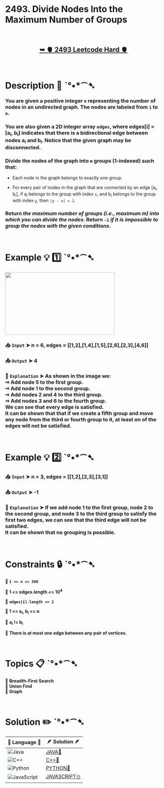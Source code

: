 # 2493. Divide Nodes Into the Maximum Number of Groups

</br>

<h2 align="center"> 

<a href="https://leetcode.com/problems/divide-nodes-into-the-maximum-number-of-groups/description/?envType=daily-question&envId=2025-01-30"><strong>➥ 🫀 2493 Leetcode Hard 🫀 </strong></a>
</h2>

</br>

# Description 📜 ˋ°•*⁀➷

### You are given a positive integer `n` representing the number of nodes in an undirected graph. The nodes are labeled from `1` to `n`.

### You are also given a 2D integer array `edges`, where edges[i] = [a<sub>i</sub>, b<sub>i</sub>] indicates that there is a bidirectional edge between nodes a<sub>i</sub> and b<sub>i</sub>. Notice that the given graph may be disconnected.

### Divide the nodes of the graph into `m` groups (1-indexed) such that:

- Each node in the graph belongs to exactly one group.

- For every pair of nodes in the graph that are connected by an edge [a<sub>i</sub>, b<sub>i</sub>], if a<sub>i</sub> belongs to the group with index `x`, and b<sub>i</sub> belongs to the group with index `y`, then `|y - x| = 1`.

### Return *the maximum number of groups (i.e., maximum m) into which you can divide the nodes*. Return `-1` *if it is impossible to group the nodes with the given conditions*.

</br>

# Example 💡 1️⃣ ˋ°•*⁀➷

<img src="https://github.com/user-attachments/assets/c98b3ac3-b657-4525-88e3-5f0fe7a64ac2" width="352px" height="201px"/>

  ### 📥 `Input`  ➤  n = 6, edges = [[1,2],[1,4],[1,5],[2,6],[2,3],[4,6]]

  ### 📤 `Output`  ➤ 4

  ### 🔦 `Explanation`  ➤ As shown in the image we:</br> ➺ Add node 5 to the first group.</br> ➺ Add node 1 to the second group.</br> ➺ Add nodes 2 and 4 to the third group.</br> ➺ Add nodes 3 and 6 to the fourth group.</br> We can see that every edge is satisfied.</br> It can be shown that that if we create a fifth group and move any node from the third or fourth group to it, at least on of the edges will not be satisfied.

</br>

# Example 💡 2️⃣ ˋ°•*⁀➷

  ### 📥 `Input` ➤ n = 3, edges = [[1,2],[2,3],[3,1]]

  ### 📤 `Output`  ➤ -1

  ### 🔦 `Explanation` ➤ If we add node 1 to the first group, node 2 to the second group, and node 3 to the third group to satisfy the first two edges, we can see that the third edge will not be satisfied.</br> It can be shown that no grouping is possible.

</br>

# Constraints 🔒 ˋ°•*⁀➷

🔹 **`1 <= n <= 500`** </br>

🔹 **1 <= edges.length <= 10<sup>4</sup>** </br>

🔹 **`edges[i].length == 2`** </br>

🔹 **1 <= a<sub>i</sub>, b<sub>i</sub> <= n** </br>

🔹 **a<sub>i</sub> != b<sub>i</sub>** </br>

🔹 **There is at most one edge between any pair of vertices.** </br>

</br>

# Topics 📋 ˋ°•*⁀➷

🔸 **Breadth-First Search**  </br>
🔸 **Union Find**  </br>
🔸 **Graph**  </br>

</br>

# Solution ✏️ ˋ°•*⁀➷

| 📒 Language 📒  | 🪶 Solution 🪶 |
| ------------- | ------------- |
|  ![Java](https://img.shields.io/badge/java-%23ED8B00.svg?style=for-the-badge&logo=openjdk&logoColor=white)  | [JAVA🍁](https://github.com/Prakhar-002/LEETCODE/blob/main/%F0%9F%8D%84%20Daily%20Challenge%202025%20%F0%9F%8D%B3/%F0%9F%94%AC%20Examine%20Thoroughly%20%F0%9F%A7%AC/01%20Jan%20%F0%9F%AA%BC/30%20-%2001%20-%202025%20---%202493.%20Divide%20Nodes%20Into%20the%20Maximum%20Number%20of%20Groups%20%E2%98%83%EF%B8%8F%20%F0%9F%8D%81%20%F0%9F%8D%B0%20%F0%9F%8E%B2/%F0%9F%8D%81JAVA%20-%202493.%20Divide%20Nodes%20Into%20the%20Maximum%20Number%20of%20Groups.java) |
|  ![C++](https://img.shields.io/badge/c++-%2300599C.svg?style=for-the-badge&logo=c%2B%2B&logoColor=white)  | [C++🎲](https://github.com/Prakhar-002/LEETCODE/blob/main/%F0%9F%8D%84%20Daily%20Challenge%202025%20%F0%9F%8D%B3/%F0%9F%94%AC%20Examine%20Thoroughly%20%F0%9F%A7%AC/01%20Jan%20%F0%9F%AA%BC/30%20-%2001%20-%202025%20---%202493.%20Divide%20Nodes%20Into%20the%20Maximum%20Number%20of%20Groups%20%E2%98%83%EF%B8%8F%20%F0%9F%8D%81%20%F0%9F%8D%B0%20%F0%9F%8E%B2/%F0%9F%8E%B2CPP%20-%202493.%20Divide%20Nodes%20Into%20the%20Maximum%20Number%20of%20Groups.cpp)  |
|  ![Python](https://img.shields.io/badge/python-3670A0?style=for-the-badge&logo=python&logoColor=ffdd54)    | [PYTHON🍰](https://github.com/Prakhar-002/LEETCODE/blob/main/%F0%9F%8D%84%20Daily%20Challenge%202025%20%F0%9F%8D%B3/%F0%9F%94%AC%20Examine%20Thoroughly%20%F0%9F%A7%AC/01%20Jan%20%F0%9F%AA%BC/30%20-%2001%20-%202025%20---%202493.%20Divide%20Nodes%20Into%20the%20Maximum%20Number%20of%20Groups%20%E2%98%83%EF%B8%8F%20%F0%9F%8D%81%20%F0%9F%8D%B0%20%F0%9F%8E%B2/%F0%9F%8D%B0PYTHON%20-%202493.%20Divide%20Nodes%20Into%20the%20Maximum%20Number%20of%20Groups.py) |
| ![JavaScript](https://img.shields.io/badge/javascript-%23323330.svg?style=for-the-badge&logo=javascript&logoColor=%23F7DF1E)   | [JAVASCRIPT☃️](https://github.com/Prakhar-002/LEETCODE/blob/main/%F0%9F%8D%84%20Daily%20Challenge%202025%20%F0%9F%8D%B3/%F0%9F%94%AC%20Examine%20Thoroughly%20%F0%9F%A7%AC/01%20Jan%20%F0%9F%AA%BC/30%20-%2001%20-%202025%20---%202493.%20Divide%20Nodes%20Into%20the%20Maximum%20Number%20of%20Groups%20%E2%98%83%EF%B8%8F%20%F0%9F%8D%81%20%F0%9F%8D%B0%20%F0%9F%8E%B2/%E2%98%83%EF%B8%8FJAVASCRIPT%20-%202493.%20Divide%20Nodes%20Into%20the%20Maximum%20Number%20of%20Gr.js) |

